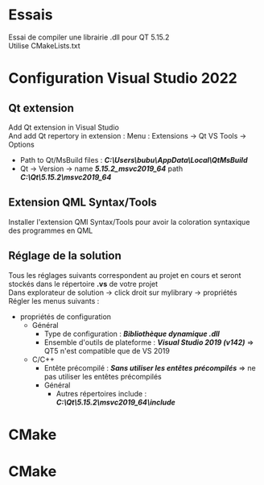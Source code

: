 # Essais
Essai de compiler une librairie .dll pour QT 5.15.2   
Utilise CMakeLists.txt  

# Configuration Visual Studio 2022   

## Qt extension 
Add Qt extension in Visual Studio  
And add Qt repertory in extension : Menu : Extensions -> Qt VS Tools -> Options 
- Path to Qt/MsBuild files : ***C:\Users\bubu\AppData\Local\QtMsBuild***
- Qt -> Version -> name ***5.15.2_msvc2019_64*** path ***C:\Qt\5.15.2\msvc2019_64***   


## Extension QML Syntax/Tools
Installer l'extension QMl Syntax/Tools pour avoir la coloration syntaxique des programmes en QML  

## Réglage de la solution
Tous les réglages suivants correspondent au projet en cours et seront stockés dans le répertoire **.vs** de votre projet   
Dans explorateur de solution -> click droit sur mylibrary -> propriétés  
Régler les menus suivants :  
- propriétés de configuration   
    - Général
    	- Type de configuration : ***Bibliothèque dynamique .dll***
		- Ensemble d'outils de plateforme : ***Visual Studio 2019 (v142)*** => QT5 n'est compatible que de VS 2019
	- C/C++
		- Entête précompilé : ***Sans utiliser les entêtes précompilés*** => ne pas utiliser les entêtes précompilés   
		- Général
    		- Autres répertoires include : ***C:\Qt\5.15.2\msvc2019_64\include***


# CMake   

# CMake   

